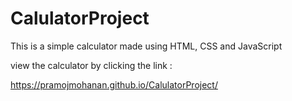# CalulatorProject

This is a simple calculator made using HTML, CSS and JavaScript

view the calculator by clicking the link : 

https://pramojmohanan.github.io/CalulatorProject/
